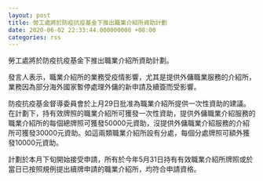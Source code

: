 ```yaml
---
layout: post
title: 勞工處將於防疫抗疫基金下推出職業介紹所資助計劃
date: 2020-06-02 22:33:44.000000000 +08:00
categories: rss
---
```


勞工處將於防疫抗疫基金下推出職業介紹所資助計劃。
 
發言人表示，職業介紹所的業務受疫情影響，尤其是提供外傭職業服務的介紹所，業務因為部分海外國家暫停處理外傭的新申請及續簽而受影響。

防疫抗疫基金督導委員會於上月29日批准為職業介紹所提供一次性資助的建議。在計劃下，持有效牌照的職業介紹所可獲發一次性資助，提供外傭職業介紹服務的職業介紹所的每個總牌照可獲發50000元資助，沒提供外傭職業介紹服務的介紹所可獲發30000元資助。如這兩類職業介紹所設有分處，每個分處牌照可額外獲發10000元資助。
 
計劃於本月下旬開始接受申請，所有於今年5月31日持有有效職業介紹所牌照或於當日已按照規例提出續牌申請的職業介紹所，均符合申請資格。

